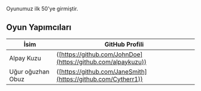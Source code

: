 Oyunumuz ilk 50'ye girmiştir.


## Oyun Yapımcıları

| İsim | GitHub Profili |
|------|----------------|
| Alpay Kuzu | ([https://github.com/JohnDoe](https://github.com/alpaykuzu)) |
| Uğur oğuzhan Obuz | ([https://github.com/JaneSmith](https://github.com/Cytherr1)) |
